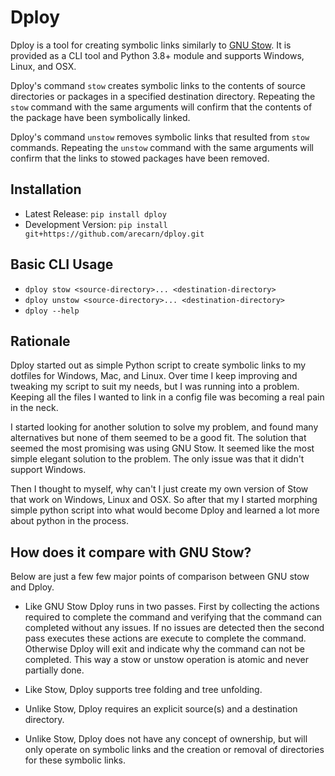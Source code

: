 # Dploy

Dploy is a tool for creating symbolic links similarly to [GNU
Stow](https://www.gnu.org/software/stow/). It is provided as a CLI tool and
Python 3.8+ module and supports Windows, Linux, and OSX.

Dploy's command `stow` creates symbolic links to the contents of source
directories or packages in a specified destination directory. Repeating the
`stow` command with the same arguments will confirm that the contents of the
package have been symbolically linked.

Dploy's command `unstow` removes symbolic links that resulted from `stow`
commands. Repeating the `unstow` command with the same arguments will confirm
that the links to stowed packages have been removed.

## Installation

- Latest Release: `pip install dploy`
- Development Version: `pip install git+https://github.com/arecarn/dploy.git`

## Basic CLI Usage

- `dploy stow <source-directory>... <destination-directory>`
- `dploy unstow <source-directory>... <destination-directory>`
- `dploy --help`

## Rationale

Dploy started out as simple Python script to create symbolic links to my
dotfiles for Windows, Mac, and Linux. Over time I keep improving and tweaking my
script to suit my needs, but I was running into a problem.  Keeping all the
files I wanted to link in a config file was becoming a real pain in the neck.

I started looking for another solution to solve my problem, and found many
alternatives but none of them seemed to be a good fit. The solution that seemed
the most promising was using GNU Stow. It seemed like the most simple elegant
solution to the problem. The only issue was that it didn't support Windows.

Then I thought to myself, why can't I just create my own version of Stow that
work on Windows, Linux and OSX. So after that my I started morphing
simple python script into what would become Dploy and learned a lot more about
python in the process.

## How does it compare with GNU Stow?

Below are just a few few major points of comparison between GNU stow and Dploy.

- Like GNU Stow Dploy runs in two passes. First by collecting the actions
  required to complete the command and verifying that the command can
  completed without any issues. If no issues are detected then the second
  pass executes these actions are execute to complete the command. Otherwise
  Dploy will exit and indicate why the command can not be completed. This way a
  stow or unstow operation is atomic and never partially done.

- Like Stow, Dploy supports tree folding and tree unfolding.

- Unlike Stow, Dploy requires an explicit source(s) and a destination
  directory.

- Unlike Stow, Dploy does not have any concept of ownership, but will only
  operate on symbolic links and the creation or removal of directories for these
  symbolic links.

